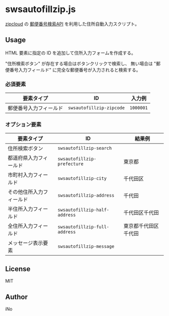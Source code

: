 # swsautofillzip.js

[zipcloud](http://zipcloud.ibsnet.co.jp/) の [郵便番号検索API](http://zipcloud.ibsnet.co.jp/doc/api) を利用した住所自動入力スクリプト。

## Usage

HTML 要素に指定の ID を追加して住所入力フォームを作成する。

"住所検索ボタン" が存在する場合はボタンクリックで検索し、
無い場合は "郵便番号入力フィールド" に完全な郵便番号が入力されると検索する。

### 必須要素

|**要素タイプ**|**ID**|**入力例**|
|--------------|------|----------|
|郵便番号入力フィールド|`swsautofillzip-zipcode`|`1000001`

### オプション要素

|**要素タイプ**|**ID**|**結果例**|
|--------------|------|----------|
|住所検索ボタン|`swsautofillzip-search`||
|都道府県入力フィールド|`swsautofillzip-prefecture`|東京都|
|市町村入力フィールド|`swsautofillzip-city`|千代田区|
|その他住所入力フィールド|`swsautofillzip-address`|千代田|
|半住所入力フィールド|`swsautofillzip-half-address`|千代田区千代田
|全住所入力フィールド|`swsautofillzip-full-address`|東京都千代田区千代田|
|メッセージ表示要素|`swsautofillzip-message`||

## License

MIT

## Author

iNo
